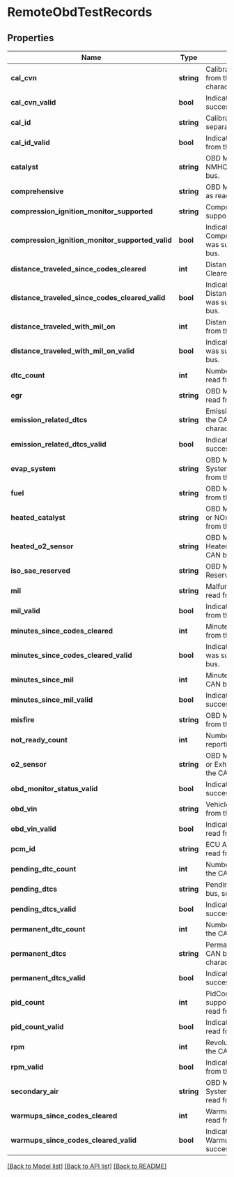 # RemoteObdTestRecords

## Properties
Name | Type | Description | Notes
------------ | ------------- | ------------- | -------------
**cal_cvn** | **string** | Calibration Verification Numbers read from the CAN bus, separated by a pipe character. | [optional] 
**cal_cvn_valid** | **bool** | Indicates CalCvnCount was successfully read from the CAN bus. | [optional] 
**cal_id** | **string** | Calibration IDs read from the CAN bus, separated by a pipe character. | [optional] 
**cal_id_valid** | **bool** | Indicates CalId was successfully read from the CAN bus. | [optional] 
**catalyst** | **string** | OBD Monitor Status - Catalyst or NMHC Catalyst as read from the CAN bus. | [optional] 
**comprehensive** | **string** | OBD Monitor Status - Comprehensive as read from the CAN bus. | [optional] 
**compression_ignition_monitor_supported** | **string** | Compression ignition monitor supported as read from the CAN bus. | [optional] 
**compression_ignition_monitor_supported_valid** | **bool** | Indicates CompressionIgnitionMonitorSupported was successfully read from the CAN bus. | [optional] 
**distance_traveled_since_codes_cleared** | **int** | Distance Traveled Since Codes Cleared as read from the CAN bus. | [optional] 
**distance_traveled_since_codes_cleared_valid** | **bool** | Indicates DistanceTraveledSinceCodesCleared was successfully read from the CAN bus. | [optional] 
**distance_traveled_with_mil_on** | **int** | Distance Traveled With MIL On as read from the CAN bus. | [optional] 
**distance_traveled_with_mil_on_valid** | **bool** | Indicates DistanceTraveledWithMilOn was successfully read from the CAN bus. | [optional] 
**dtc_count** | **int** | Number of emissions related DTCs read from the CAN bus. | [optional] 
**egr** | **string** | OBD Monitor Status - EGR/VVT as read from the CAN bus. | [optional] 
**emission_related_dtcs** | **string** | Emission related DTCs as read from the CAN bus, separated by pipe characters. | [optional] 
**emission_related_dtcs_valid** | **bool** | Indicates EmissionRelatedDtcs was successfully read from the CAN bus. | [optional] 
**evap_system** | **string** | OBD Monitor Status - Evaporative System or ISO/SAE Reserved as read from the CAN bus. | [optional] 
**fuel** | **string** | OBD Monitor Status - Fuel as read from the CAN bus. | [optional] 
**heated_catalyst** | **string** | OBD Monitor Status - Heated Catalyst or NOx/SCR aftertreatment as read from the CAN bus. | [optional] 
**heated_o2_sensor** | **string** | OBD Monitor Status - Oxygen Sensor Heater or PM Filter as read from the CAN bus. | [optional] 
**iso_sae_reserved** | **string** | OBD Monitor Status - ISO/SAE Reserved as read from the CAN bus. | [optional] 
**mil** | **string** | Malfunction indicator lamp status as read from the CAN bus. | [optional] 
**mil_valid** | **bool** | Indicates Mil was successfully read from the CAN bus. | [optional] 
**minutes_since_codes_cleared** | **int** | Minutes Since Codes Cleared as read from the CAN bus. | [optional] 
**minutes_since_codes_cleared_valid** | **bool** | Indicates MinutesSinceCodesCleared was successfully read from the CAN bus. | [optional] 
**minutes_since_mil** | **int** | Minutes Since MIL On as read from the CAN bus. | [optional] 
**minutes_since_mil_valid** | **bool** | Indicates MinutesSinceMil was successfully read from the CAN bus. | [optional] 
**misfire** | **string** | OBD Monitor Status - Misfire as read from the CAN bus. | [optional] 
**not_ready_count** | **int** | Number of OBD Monitor Statuses reporting &#x27;Supported and not ready&#x27;. | [optional] 
**o2_sensor** | **string** | OBD Monitor Status - Oxygen Sensor or Exhaust Gas Sensor as read from the CAN bus. | [optional] 
**obd_monitor_status_valid** | **bool** | Indicates Obd Monitor Statuses were successfully read from the CAN bus. | [optional] 
**obd_vin** | **string** | Vehicle identification number as read from the CAN bus. | [optional] 
**obd_vin_valid** | **bool** | Indicates ObdVin was successfully read from the CAN bus. | [optional] 
**pcm_id** | **string** | ECU Address for the ECU that was read from the CAN bus. | [optional] 
**pending_dtc_count** | **int** | Number of pending DTCs read from the CAN bus. | [optional] 
**pending_dtcs** | **string** | Pending DTCs as read from the CAN bus, separated by pipe characters. | [optional] 
**pending_dtcs_valid** | **bool** | Indicates PendingDtcs was successfully read from the CAN bus. | [optional] 
**permanent_dtc_count** | **int** | Number of permanent DTCs read from the CAN bus. | [optional] 
**permanent_dtcs** | **string** | Permanent DTCs as read from the CAN bus, separated by pipe characters. | [optional] 
**permanent_dtcs_valid** | **bool** | Indicates PermanentDtcs was successfully read from the CAN bus. | [optional] 
**pid_count** | **int** | PidCount is a count of all PIDs supported for this control module as read from the CAN bus | [optional] 
**pid_count_valid** | **bool** | Indicates PidCount was successfully read from the CAN bus. | [optional] 
**rpm** | **int** | Revolutions per minute as read from the CAN bus. | [optional] 
**rpm_valid** | **bool** | Indicates Rpm was successfully read from the CAN bus. | [optional] 
**secondary_air** | **string** | OBD Monitor Status - Secondary Air System or Boost Pressure System as read from the CAN bus. | [optional] 
**warmups_since_codes_cleared** | **int** | Warmups Since Codes Cleared as read from the CAN bus. | [optional] 
**warmups_since_codes_cleared_valid** | **bool** | Indicates WarmupsSinceCodesCleared was successfully read from the CAN bus. | [optional] 

[[Back to Model list]](../../README.md#documentation-for-models) [[Back to API list]](../../README.md#documentation-for-api-endpoints) [[Back to README]](../../README.md)

